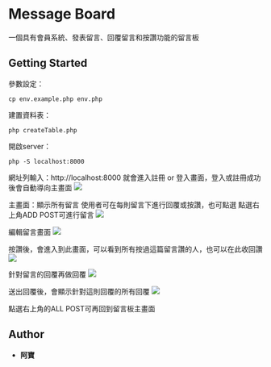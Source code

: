 # Message Board
一個具有會員系統、發表留言、回覆留言和按讚功能的留言板
## Getting Started
參數設定：
```
cp env.example.php env.php
```
建置資料表：
```
php createTable.php
```
開啟server：
```
php -S localhost:8000
```
網址列輸入：http://localhost:8000
就會進入註冊 or 登入畫面，登入或註冊成功後會自動導向主畫面
![](https://i.imgur.com/ZcIriUA.png)

主畫面：顯示所有留言
使用者可在每則留言下進行回覆或按讚，也可點選
點選右上角ADD POST可進行留言
![](https://i.imgur.com/ZRizkyl.png)


編輯留言畫面
![](https://i.imgur.com/oQ0i7Jp.png)

按讚後，會進入到此畫面，可以看到所有按過這篇留言讚的人，也可以在此收回讚
![](https://i.imgur.com/KUDk1ZR.png)


針對留言的回覆再做回覆
![](https://i.imgur.com/e459rLg.png)

送出回覆後，會顯示針對這則回覆的所有回覆
![](https://i.imgur.com/NnX4kfK.png)

點選右上角的ALL POST可再回到留言板主畫面

## Author

* **阿寶** 
